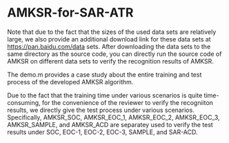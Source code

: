 # AMKSR-for-SAR-ATR

Note that due to the fact that the sizes of the used data sets are relatively large, we also provide an additional download link for these data sets at https://pan.baidu.com/data sets. After downloading the data sets to the same directory as the source code, you can directly run the source code of AMKSR on different data sets to verify the recognition results of AMKSR.

The demo.m provides a case study about the entire training and test process of the developed AMKSR algorithm. 

Due to the fact that the training time under various scenarios is quite time-consuming, for the convenience of the reviewer to verify the recogniiton results, we directly give the test process under various scenarios. Specifically, AMKSR_SOC, AMKSR_EOC_1, AMKSR_EOC_2, AMKSR_EOC_3, AMKSR_SAMPLE, and AMKSR_ACD are separatey used to verify the test results under SOC, EOC-1, EOC-2, EOC-3, SAMPLE, and SAR-ACD.
